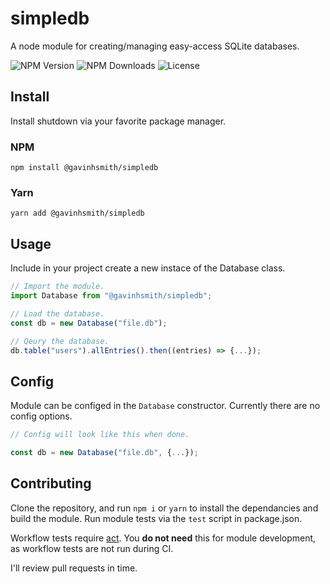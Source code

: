 # simpledb

A node module for creating/managing easy-access SQLite databases.

![NPM Version](https://img.shields.io/npm/v/%40gavinhsmith%2Fsimpledb?style=flat-square&label=NPM%20Version&labelColor=cc3838&color=f0f0f0)
![NPM Downloads](https://img.shields.io/npm/d18m/%40gavinhsmith%2Fsimpledb?style=flat-square&label=NPM%20Downloads&labelColor=cc3838&color=f0f0f0)
![License](https://img.shields.io/github/license/gavinhsmith/simpledb?style=flat-square&label=Licence&color=f0f0f0)

## Install

Install shutdown via your favorite package manager.

### NPM

```shell
npm install @gavinhsmith/simpledb
```

### Yarn

```shell
yarn add @gavinhsmith/simpledb
```

## Usage

Include in your project create a new instace of the Database class.

```ts
// Import the module.
import Database from "@gavinhsmith/simpledb";

// Load the database.
const db = new Database("file.db");

// Qeury the database.
db.table("users").allEntries().then((entries) => {...});
```

## Config

Module can be configed in the `Database` constructor. Currently there are no config options.

```ts
// Config will look like this when done.

const db = new Database("file.db", {...});
```

## Contributing

Clone the repository, and run `npm i` or `yarn` to install the dependancies and build the module. Run module tests via the `test` script in package.json.

Workflow tests require [act](https://github.com/nektos/act). You **do not need** this for module development, as workflow tests are not run during CI.

I'll review pull requests in time.
